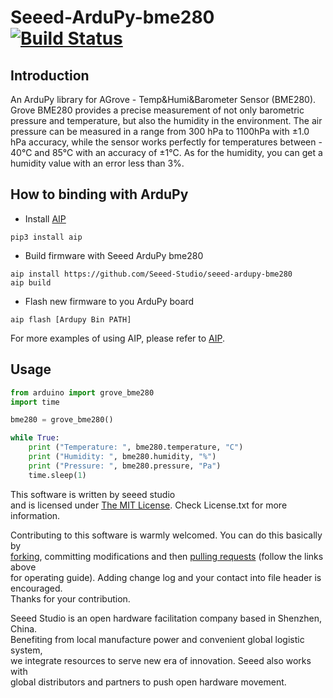 # Seeed-ArduPy-bme280 [![Build Status](https://travis-ci.com/Seeed-Studio/seeed-ardupy-bme280.svg?branch=master)](https://travis-ci.com/Seeed-Studio/seeed-ardupy-bme280)

## Introduction

An ArduPy library for AGrove - Temp&Humi&Barometer Sensor (BME280). Grove BME280 provides a precise measurement of not only barometric pressure and temperature, but also the humidity in the environment. The air pressure can be measured in a range from 300 hPa to 1100hPa with ±1.0 hPa accuracy, while the sensor works perfectly for temperatures between - 40℃ and 85℃ with an accuracy of ±1℃. As for the humidity, you can get a humidity value with an error less than 3%.



## How to binding with ArduPy

- Install [AIP](https://github.com/Seeed-Studio/ardupy-aip)
```shell
pip3 install aip
```
- Build firmware with Seeed ArduPy bme280
```shell
aip install https://github.com/Seeed-Studio/seeed-ardupy-bme280
aip build
```
- Flash new firmware to you ArduPy board
```shell
aip flash [Ardupy Bin PATH]
```
For more examples of using AIP, please refer to [AIP](https://github.com/Seeed-Studio/ardupy-aip).

## Usage

```python
from arduino import grove_bme280
import time

bme280 = grove_bme280()

while True:
    print ("Temperature: ", bme280.temperature, "C")
    print ("Humidity: ", bme280.humidity, "%")
    print ("Pressure: ", bme280.pressure, "Pa")
    time.sleep(1)

```


This software is written by seeed studio<br>
and is licensed under [The MIT License](http://opensource.org/licenses/mit-license.php). Check License.txt for more information.<br>

Contributing to this software is warmly welcomed. You can do this basically by<br>
[forking](https://help.github.com/articles/fork-a-repo), committing modifications and then [pulling requests](https://help.github.com/articles/using-pull-requests) (follow the links above<br>
for operating guide). Adding change log and your contact into file header is encouraged.<br>
Thanks for your contribution.

Seeed Studio is an open hardware facilitation company based in Shenzhen, China. <br>
Benefiting from local manufacture power and convenient global logistic system, <br>
we integrate resources to serve new era of innovation. Seeed also works with <br>
global distributors and partners to push open hardware movement.<br>